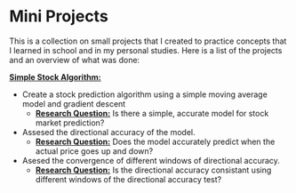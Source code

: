 # Mini Projects

This is a collection on small projects that I created to practice concepts that I learned in school and in my personal studies.
Here is a list of the projects and an overview of what was done:

 <ins>**Simple Stock Algorithm:**</ins>
  * Create a stock prediction algorithm using a simple moving average model and gradient descent
    * **<ins>Research Question:</ins>** Is there a simple, accurate model for stock market prediction?
  * Assesed the directional accuracy of the model.
    * **<ins>Research Question:</ins>** Does the model accurately predict when the actual price goes up and down?
  * Asesed the convergence of different windows of directional accuracy.
    *  **<ins>Research Question:<ins>** Is the directional accuracy consistant using different windows of the directional accuracy test?   
